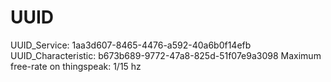 # UUID

UUID_Service: 1aa3d607-8465-4476-a592-40a6b0f14efb
UUID_Characteristic: b673b689-9772-47a8-825d-51f07e9a3098
Maximum free-rate on thingspeak: 1/15 hz
